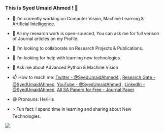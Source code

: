 ### This is Syed Umaid Ahmed ! 👋

- 🔭 I’m currently working on Computer Vision, Machine Learning & Artificial Intelligence.
- 🌱 All my research work is open-sourced, You can ask me for full verison of Journal articles on my Profile.
- 👯 I’m looking to collaborate on Research Projects & Publications.
- 🤔 I’m looking for help with learning new technologies.
- 💬 Ask me about Advanced Python & Machine Vision
- 📫 How to reach me:
[Twitter - @SyedUmaidAhmed4](https://twitter.com/SyedUmaidAhmed4) , [Research Gate - @SyedUmaidAhmed](https://www.researchgate.net/profile/Syed-Ahmed-86), [YouTube - @SyedUmaidAhmed](https://www.youtube.com/channel/UCGP_OdkIWCuBdoc1EdxWsVQ) , [LinkedIn - @SyedUmaidAhmed](https://www.linkedin.com/in/syed-umaid-ahmed-370680116/), [All SA Papers for Free - Journal Paper](https://github.com/SyedUmaidAhmed/All-Papers-of-Syed-Umaid)

- 😄 Pronouns: He/His
- ⚡ Fun fact: I spend time in learning and sharing about New Technologies.


<img src="https://github-readme-stats.vercel.app/api?username=SyedUmaidAhmed&&show_icons=true&title_color=ffffff&icon_color=bb2acf&text_color=daf7dc&bg_color=151515">
